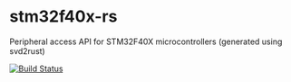 # stm32f40x-rs
Peripheral access API for STM32F40X microcontrollers (generated using svd2rust)

[![Build Status](https://travis-ci.org/jlecoeur/stm32f40x-rs.svg?branch=master)](https://travis-ci.org/jlecoeur/stm32f40x-rs) 